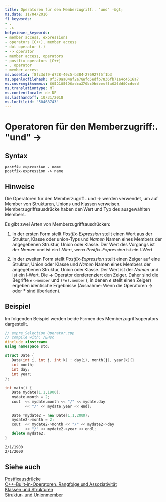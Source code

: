 ```yaml
---
title: Operatoren für den Memberzugriff:. "und" -&gt;
ms.date: 11/04/2016
f1_keywords:
- .
- ->
helpviewer_keywords:
- member access, expressions
- operators [C++], member access
- dot operator (.)
- -> operator
- member access, operators
- postfix operators [C++]
- . operator
- member access
ms.assetid: f8fc3df9-d728-40c5-b384-276927f5f1b3
ms.openlocfilehash: 0f370aa04af2e78efd5edfb7836fb71a4c4516a7
ms.sourcegitcommit: 6052185696adca270bc9bdbec45a626dd89cdcdd
ms.translationtype: MT
ms.contentlocale: de-DE
ms.lasthandoff: 10/31/2018
ms.locfileid: "50468743"
---
```

# <a name="member-access-operators--and--gt"></a>Operatoren für den Memberzugriff:. "und" -&gt;

## <a name="syntax"></a>Syntax

```
postfix-expression . name
postfix-expression -> name
```

## <a name="remarks"></a>Hinweise

Die Operatoren für den Memberzugriff **.** und **->** werden verwendet, um auf Member von Strukturen, Unions und Klassen verweisen. Memberzugriffsausdrücke haben den Wert und Typ des ausgewählten Members.

Es gibt zwei Arten von Memberzugriffsausdrücken:

1. In der ersten Form stellt *Postfix-Expression* stellt einen Wert aus der Struktur, Klasse oder union-Typs und *Namen* Namen eines Members der angegebenen Struktur, Union oder Klasse. Der Wert des Vorgangs ist der *Namen* und ist ein l-Wert, wenn *Postfix-Expression* ist ein l-Wert.

1. In der zweiten Form stellt *Postfix-Expression* stellt einen Zeiger auf eine Struktur, Union oder Klasse und *Namen* Namen eines Members der angegebenen Struktur, Union oder Klasse. Der Wert ist der *Namen* und ist ein l-Wert. Die **->** Operator dereferenziert den Zeiger. Daher sind die Begriffe `e->member` und `(*e).member` (, in denen *e* stellt einen Zeiger) ergeben identische Ergebnisse (Ausnahme: Wenn die Operatoren **->** oder <strong>\*</strong> sind überladen).

## <a name="example"></a>Beispiel

Im folgenden Beispiel werden beide Formen des Memberzugriffsoperators dargestellt.

```cpp
// expre_Selection_Operator.cpp
// compile with: /EHsc
#include <iostream>
using namespace std;

struct Date {
   Date(int i, int j, int k) : day(i), month(j), year(k){}
   int month;
   int day;
   int year;
};

int main() {
   Date mydate(1,1,1900);
   mydate.month = 2;
   cout  << mydate.month << "/" << mydate.day
         << "/" << mydate.year << endl;

   Date *mydate2 = new Date(1,1,2000);
   mydate2->month = 2;
   cout  << mydate2->month << "/" << mydate2->day
         << "/" << mydate2->year << endl;
   delete mydate2;
}
```

```Output
2/1/1900
2/1/2000
```

## <a name="see-also"></a>Siehe auch

[Postfixausdrücke](../cpp/postfix-expressions.md)<br/>
[C++-Built-in-Operatoren, Rangfolge und Assoziativität](../cpp/cpp-built-in-operators-precedence-and-associativity.md)<br/>
[Klassen und Strukturen](../cpp/classes-and-structs-cpp.md)<br/>
[Struktur- und Unionmember](../c-language/structure-and-union-members.md)